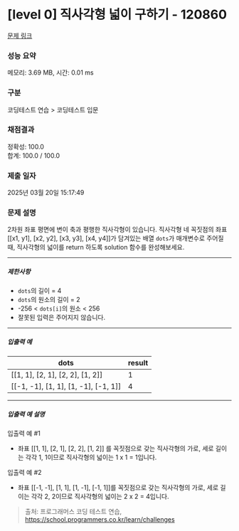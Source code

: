 # [level 0] 직사각형 넓이 구하기 - 120860 

[문제 링크](https://school.programmers.co.kr/learn/courses/30/lessons/120860?language=cpp) 

### 성능 요약

메모리: 3.69 MB, 시간: 0.01 ms

### 구분

코딩테스트 연습 > 코딩테스트 입문

### 채점결과

정확성: 100.0<br/>합계: 100.0 / 100.0

### 제출 일자

2025년 03월 20일 15:17:49

### 문제 설명

<p>2차원 좌표 평면에 변이 축과 평행한 직사각형이 있습니다. 직사각형 네 꼭짓점의 좌표 [[x1, y1], [x2, y2], [x3, y3], [x4, y4]]가 담겨있는 배열 <code>dots</code>가 매개변수로 주어질 때, 직사각형의 넓이를 return 하도록 solution 함수를 완성해보세요.</p>

<hr>

<h5>제한사항</h5>

<ul>
<li><code>dots</code>의 길이 = 4</li>
<li><code>dots</code>의 원소의 길이 = 2</li>
<li>-256 &lt; <code>dots[i]</code>의 원소 &lt; 256</li>
<li>잘못된 입력은 주어지지 않습니다.</li>
</ul>

<hr>

<h5>입출력 예</h5>
<table class="table">
        <thead><tr>
<th>dots</th>
<th>result</th>
</tr>
</thead>
        <tbody><tr>
<td>[[1, 1], [2, 1], [2, 2], [1, 2]]</td>
<td>1</td>
</tr>
<tr>
<td>[[-1, -1], [1, 1], [1, -1], [-1, 1]]</td>
<td>4</td>
</tr>
</tbody>
      </table>
<hr>

<h5>입출력 예 설명</h5>

<p>입출력 예 #1</p>

<ul>
<li>좌표 [[1, 1], [2, 1], [2, 2], [1, 2]] 를 꼭짓점으로 갖는 직사각형의 가로, 세로 길이는 각각 1, 1이므로 직사각형의 넓이는 1 x 1 = 1입니다.</li>
</ul>

<p>입출력 예 #2</p>

<ul>
<li>좌표 [[-1, -1], [1, 1], [1, -1], [-1, 1]]를 꼭짓점으로 갖는 직사각형의 가로, 세로 길이는 각각 2, 2이므로 직사각형의 넓이는 2 x 2 = 4입니다.</li>
</ul>


> 출처: 프로그래머스 코딩 테스트 연습, https://school.programmers.co.kr/learn/challenges